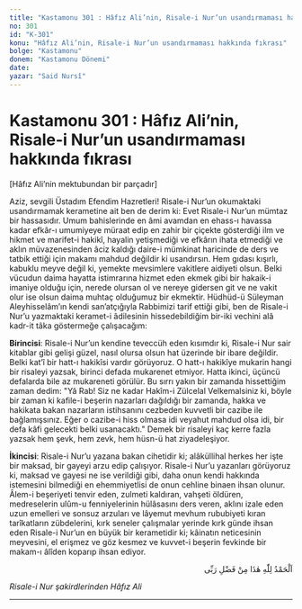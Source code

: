 ```yaml
---
title: "Kastamonu 301 : Hâfız Ali’nin, Risale-i Nur’un usandırmaması hakkında fıkrası"
no: 301
id: "K-301"
konu: "Hâfız Ali’nin, Risale-i Nur’un usandırmaması hakkında fıkrası"
bolge: "Kastamonu"
donem: "Kastamonu Dönemi"
date: 
yazar: "Said Nursî"
---
```


# Kastamonu 301 : Hâfız Ali’nin, Risale-i Nur’un usandırmaması hakkında fıkrası

<p class="takdim">[Hâfız Ali’nin mektubundan bir parçadır]</p>

Aziz, sevgili Üstadım Efendim Hazretleri! Risale-i Nur’un okumaktaki usandırmamak kerametine ait ben de derim ki: Evet Risale-i Nur’un mümtaz bir hassasıdır. Umum bahislerinde en âmi avamdan en ehass-ı havassa kadar efkâr-ı umumiyeye müraat edip en zahir bir çiçekte gösterdiği ilm ve hikmet ve marifet-i hakikî, hayalin yetişmediği ve efkârın ihata etmediği ve aklın müvazenesinden âciz kaldığı daire-i mümkinat haricinde de ders ve tatbik ettiği için makamı mahdud değildir ki usandırsın. Hem gıdası kışırlı, kabuklu meyve değil ki, yemekte mevsimlere vakitlere aidiyeti olsun. Belki vücudun daima hayatta istimrarına hizmet eden ekmek gibi bir hakaik-i imaniye olduğu için, nerede olursan ol ve nereye gidersen git ve ne vakit olur ise olsun daima muhtaç olduğumuz bir ekmektir. Hüdhüd-ü Süleyman Aleyhisselâm’ın kendi san’atçığıyla Rabbimizi tarif ettiği gibi, ben de Risale-i Nur’u yazmaktaki keramet-i âdilesinin hissedebildiğim bir-iki vechini alâ kadr-it tâka göstermeğe çalışacağım:

**Birincisi**: Risale-i Nur’un kendine teveccüh eden kısımdır ki, Risale-i Nur sair kitablar gibi gelişi güzel, nasıl olursa olsun hat üzerinde bir ibare değildir. Belki kat’î bir hatt-ı hakikîsi vardır görüyoruz. O hatt-ı hakikîye mukarin hangi bir risaleyi yazsak, birinci defada mukarenet etmiyor. Hatta ikinci, üçüncü defalarda bile az mukareneti görülür. Bu sırrı yakın bir zamanda hissettiğim zaman dedim: "Yâ Rab! Siz ne kadar Hakîm-i Zülcelal Velkemalsiniz ki, böyle bir zaman ki kafile-i beşerin nazarları dağıldığı bir zamanda, hakka ve hakikata bakan nazarların istihsanını cezbeden kuvvetli bir cazibe ile bağlamışsınız. Eğer o cazibe-i hiss olmasa idi veyahut mahdud olsa idi, bir defa kâfi gelecekti belki usanacaktı." Demek bir risaleyi kaç kerre fazla yazsak hem şevk, hem zevk, hem hüsn-ü hat ziyadeleşiyor.

**İkincisi**: Risale-i Nur’u yazana bakan cihetidir ki; alâküllihal herkes her işte bir maksad, bir gayeyi arzu edip çalışıyor. Risale-i Nur’u yazanları görüyoruz ki, maksad ve gayesi ne ise verildiği gibi, daha onun kendi hakkında istemesini bilmediği en ehemmiyetlisi de onun cehline binaen ihsan olunur. Âlem-i beşeriyeti tenvir eden, zulmeti kaldıran, vahşeti öldüren, medreselerin ulûm-u fenniyelerinin hülâsasını ders veren, aklını izale eden uzun emelleri ve sonsuz arzuları ve lâyemut mevhum rububiyeti kıran tarîkatların zübdelerini, kırk seneler çalışmalar yerinde kırk günde ihsan eden Risale-i Nur’un en büyük bir kerametidir ki; kâinatın neticesinin meyvesini, el erişmez ve göz kesmez ve kuvvet-i beşerin fevkinde bir makam-ı âlîden koparıp ihsan ediyor.

<p class="arabic" dir="rtl" title="Meal: “Elhamdulillah, bu Rabbimin bir fazlıdır.”">اَلْحَمْدُ لِلّٰهِ هٰذَا مِنْ فَضْلِ رَبِّى</p>

*Risale-i Nur şakirdlerinden*
*Hâfız Ali*

***
